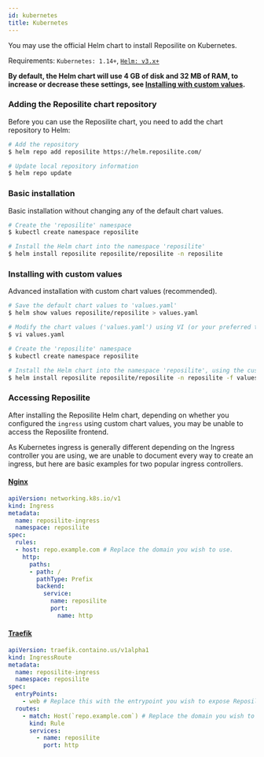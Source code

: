 ```yaml
---
id: kubernetes
title: Kubernetes
---
```


You may use the official Helm chart to install Reposilite on Kubernetes.

Requirements: `Kubernetes: 1.14+`, [`Helm: v3.x+`](https://helm.sh/docs/intro/install/)

**By default, the Helm chart will use 4 GB of disk and 32 MB of RAM, to increase or decrease these settings, see [Installing with custom values](#installing-with-custom-values).**

### Adding the Reposilite chart repository
Before you can use the Reposilite chart, you need to add the chart repository to Helm:
```bash
# Add the repository
$ helm repo add reposilite https://helm.reposilite.com/

# Update local repository information
$ helm repo update
```

### Basic installation
Basic installation without changing any of the default chart values.
```bash
# Create the 'reposilite' namespace
$ kubectl create namespace reposilite

# Install the Helm chart into the namespace 'reposilite'
$ helm install reposilite reposilite/reposilite -n reposilite
```

### Installing with custom values
Advanced installation with custom chart values (recommended).
```bash
# Save the default chart values to 'values.yaml'
$ helm show values reposilite/reposilite > values.yaml

# Modify the chart values ('values.yaml') using VI (or your preferred text editor)
$ vi values.yaml

# Create the 'reposilite' namespace
$ kubectl create namespace reposilite

# Install the Helm chart into the namespace 'reposilite', using the custom values
$ helm install reposilite reposilite/reposilite -n reposilite -f values.yaml
```

### Accessing Reposilite
After installing the Reposilite Helm chart, depending on whether you configured the `ingress` using
custom chart values, you may be unable to access the Reposilite frontend.

As Kubernetes ingress is generally different depending on the Ingress controller you are using, we are
unable to document every way to create an ingress, but here are basic examples for two popular ingress controllers.

#### [Nginx](https://github.com/kubernetes/ingress-nginx)
```yaml
apiVersion: networking.k8s.io/v1
kind: Ingress
metadata:
  name: reposilite-ingress
  namespace: reposilite
spec:
  rules:
  - host: repo.example.com # Replace the domain you wish to use.
    http:
      paths:
      - path: /
        pathType: Prefix
        backend:
          service:
            name: reposilite
            port:
              name: http
```

#### [Traefik](https://traefik.io/traefik/)
```yaml
apiVersion: traefik.containo.us/v1alpha1
kind: IngressRoute
metadata:
  name: reposilite-ingress
  namespace: reposilite
spec:
  entryPoints:
    - web # Replace this with the entrypoint you wish to expose Reposilite on.
  routes:
    - match: Host(`repo.example.com`) # Replace the domain you wish to use.
      kind: Rule
      services:
        - name: reposilite
          port: http
```